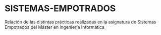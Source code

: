 # SISTEMAS-EMPOTRADOS
Relación de las distintas prácticas realizadas en la asignatura de Sistemas Empotrados del Máster en Ingeniería Informática 
